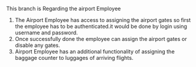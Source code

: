 
This branch is Regarding the airport Employee

1. The Airport Employee has access to assigning the airport gates so first the employee has to be authenticated.it would be done by login using username and password.
2. Once successfully done the employee can assign the airport gates or disable any gates.
3. Airport Employee has an additional functionality of assigning the baggage counter to luggages of arriving flights.
